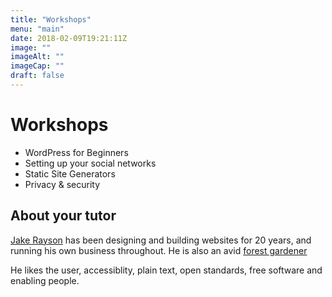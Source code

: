 ```yaml
---
title: "Workshops"
menu: "main"
date: 2018-02-09T19:21:11Z
image: ""
imageAlt: ""
imageCap: ""
draft: false
---
```


# Workshops

* WordPress for Beginners
* Setting up your social networks
* Static Site Generators
* Privacy & security

## About your tutor

[Jake Rayson](https://www.linkedin.com/in/jake-rayson-designer/) has been designing and building websites for 20 years, and running his own business throughout. He is also an avid [forest gardener](https://www.forestgarden.wales/)

He likes the user, accessiblity, plain text, open standards, free software and enabling people.
